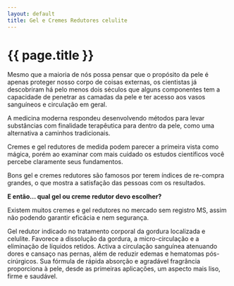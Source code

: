 ```yaml
---
layout: default
title: Gel e Cremes Redutores celulite
---
```


# {{ page.title }}

Mesmo que a maioria de nós possa pensar que o propósito da pele é apenas proteger nosso corpo de coisas externas, os cientistas já descobriram há pelo menos dois séculos que alguns componentes tem a capacidade de penetrar as camadas da pele e ter acesso aos vasos sanguíneos e circulação em geral.

A medicina moderna respondeu desenvolvendo métodos para levar substâncias com finalidade terapêutica para dentro da pele, como uma alternativa a caminhos tradicionais.

Cremes e gel redutores de medida podem parecer a primeira vista como mágica, porém ao examinar com mais cuidado os estudos científicos você percebe claramente seus fundamentos.

Bons gel e cremes redutores são famosos por terem índices de re-compra grandes, o que mostra a satisfação das pessoas com os resultados.

<strong>E então... qual gel ou creme redutor devo escolher?</strong>

Existem muitos cremes e gel redutores no mercado sem registro MS, assim não podendo garantir eficácia e nem segurança.

Gel redutor indicado no tratamento corporal da gordura localizada e celulite. Favorece a dissolução da gordura, a micro-circulação e a eliminação de líquidos retidos. Activa a circulação sanguínea atenuando dores e cansaço nas pernas, além de reduzir edemas e hematomas pós-cirúrgicos. Sua fórmula de rápida absorção e agradável fragrância proporciona à pele, desde as primeiras aplicações, um aspecto mais liso, firme e saudável.
